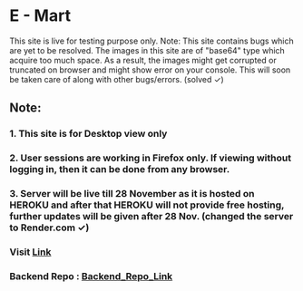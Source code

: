# E - Mart

This site is live for testing purpose only.
Note: This site contains bugs which are yet to be resolved.
The images in this site are of "base64" type which acquire too much space. As a result, the images might get corrupted or truncated on browser and might show error on your console. This will soon be taken care of along with other bugs/errors. (solved ✓)

## Note:
  ### 1. This site is for Desktop view only
  ### 2. User sessions are working in **Firefox only**. If viewing without logging in, then it can be done from any browser.
  ### 3. Server will be live till 28 November as it is hosted on HEROKU and after that HEROKU will not provide free hosting, further updates will be given after 28 Nov. (changed the server to Render.com ✓)

### Visit **[Link](https://emart-client.netlify.app/)**

### Backend Repo : **[Backend_Repo_Link](https://github.com/RudraPatel2001/emart-server)**
